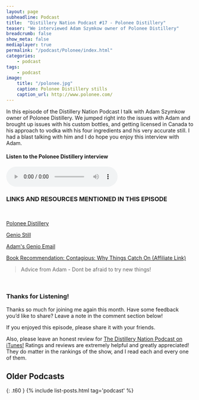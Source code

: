 ```yaml
---
layout: page
subheadline: Podcast
title:  "Distillery Nation Podcast #17 - Polonee Distillery"
teaser: "We interviewed Adam Szymkow owner of Polonee Distillery"
breadcrumb: false
show_meta: false
mediaplayer: true
permalink: "/podcast/Polonee/index.html"
categories:
    - podcast
tags:
    - podcast
image:
    title: "/polonee.jpg"
    caption: Polonee Distillery stills
    caption_url: http://www.polonee.com/
---
```

In this episode of the Distillery Nation Podcast I talk with Adam Szymkow owner of Polonee Distillery. We jumped right into the issues with Adam and brought up issues with his custom bottles, and getting licensed in Canada to his approach to vodka with his four ingredients and his very accurate still. I had a blast talking with him and I do hope you enjoy this interview with Adam.


<h4>Listen to the Polonee Distillery interview</h4>
<audio src="http://www.mastrogiannisdistillery.com/distillerynation/2016/017-DNP-Polonee.mp3" type="audio/mp3" controls="controls"></audio>


<h3>LINKS AND RESOURCES MENTIONED IN THIS EPISODE</h3>
<br>

[Polonee Distillery][1]

[Genio Still][2]

[Adam's Genio Email][3]

[Book Recommendation:  Contagious: Why Things Catch On (Affiliate Link)][4]


<blockquote>Advice from Adam - Dont be afraid to try new things!</blockquote>

 [1]: http://www.polonee.com/
 [2]: https://g-still.com/
 [3]: mailto:ca@g-still.com
 [4]: http://amzn.to/2f2lCJ9
 
<br>
<h3>Thanks for Listening!</h3>

Thanks so much for joining me again this month. Have some feedback you’d like to share? Leave a note in the comment section below!

If you enjoyed this episode, please share it with your friends.

Also, please leave an honest review for [The Distillery Nation Podcast on iTunes!][5] Ratings and reviews are extremely helpful and greatly appreciated! They do matter in the rankings of the show, and I read each and every one of them.


[5]: https://itunes.apple.com/us/podcast/distillery-nation-podcast/id1040367741


## Older Podcasts
{: .t60 }
{% include list-posts.html tag='podcast' %}